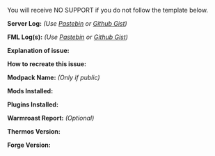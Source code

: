 You will receive NO SUPPORT if you do not follow the template below.

**Server Log:** *(Use [Pastebin](http://pastebin.com/) or [Github Gist](https://gist.github.com/))*

**FML Log(s):** *(Use [Pastebin](http://pastebin.com/) or [Github Gist](https://gist.github.com/))*

**Explanation of issue:**

**How to recreate this issue:**

**Modpack Name:** *(Only if public)*

**Mods Installed:**

**Plugins Installed:**

**Warmroast Report:** *(Optional)*

**Thermos Version:**

**Forge Version:**
